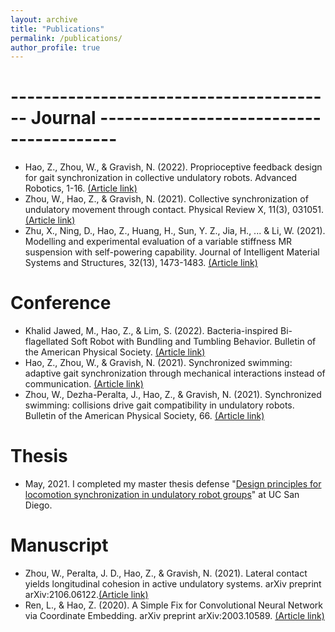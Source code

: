 ```yaml
---
layout: archive
title: "Publications"
permalink: /publications/
author_profile: true
---
```


----------------------------------------   Journal   ----------------------------------------
======
* Hao, Z., Zhou, W., & Gravish, N. (2022). Proprioceptive feedback design for gait synchronization in collective undulatory robots. Advanced Robotics, 1-16.  [(Article link)](https://www.tandfonline.com/doi/abs/10.1080/01691864.2022.2050810?journalCode=tadr20)
* Zhou, W., Hao, Z., & Gravish, N. (2021). Collective synchronization of undulatory movement through contact. Physical Review X, 11(3), 031051. [(Article link)](https://journals.aps.org/prx/accepted/ee07bKb2M3f12909456811f34575a7e178c4843fc)
* Zhu, X., Ning, D., Hao, Z., Huang, H., Sun, Y. Z., Jia, H., ... & Li, W. (2021). Modelling and experimental evaluation of a variable stiffness MR suspension with self-powering capability. Journal of Intelligent Material Systems and Structures, 32(13), 1473-1483. [(Article link)](https://journals.sagepub.com/doi/abs/10.1177/1045389X20986994)

Conference
======
* Khalid Jawed, M., Hao, Z., & Lim, S. (2022). Bacteria-inspired Bi-flagellated Soft Robot with Bundling and Tumbling Behavior. Bulletin of the American Physical Society. [(Article link)](https://meetings.aps.org/Meeting/MAR22/Session/Z08.11)
* Hao, Z., Zhou, W., & Gravish, N. (2021). Synchronized swimming: adaptive gait synchronization through mechanical interactions instead of communication. [(Article link)](https://ir.library.osaka-u.ac.jp/repo/ouka/all/84894/s60b67cd40e086.pdf)
* Zhou, W., Dezha-Peralta, J., Hao, Z., & Gravish, N. (2021). Synchronized swimming: collisions drive gait compatibility in undulatory robots. Bulletin of the American Physical Society, 66. [(Article link)](https://meetings.aps.org/Meeting/MAR21/Session/R14.9)

Thesis
======
* May, 2021. I completed my master thesis defense "[Design principles for locomotion synchronization in undulatory robot groups](https://escholarship.org/uc/item/4842p306)" at UC San Diego.

Manuscript
======
* Zhou, W., Peralta, J. D., Hao, Z., & Gravish, N. (2021). Lateral contact yields longitudinal cohesion in active undulatory systems. arXiv preprint arXiv:2106.06122.[(Article link)](https://arxiv.org/abs/2106.06122)
* Ren, L., & Hao, Z. (2020). A Simple Fix for Convolutional Neural Network via Coordinate Embedding. arXiv preprint arXiv:2003.10589. [(Article link)](https://arxiv.org/abs/2003.10589)
